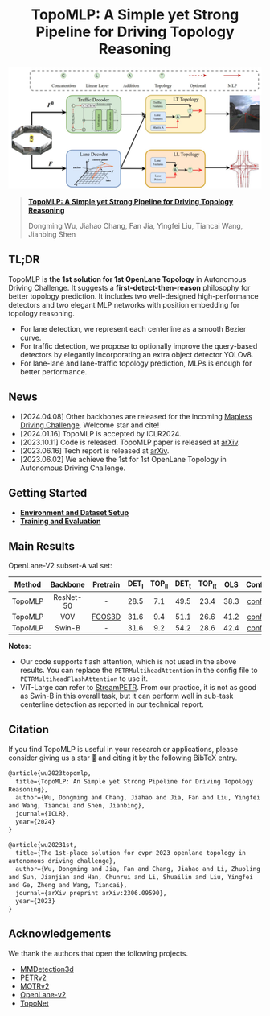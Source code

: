 <div align="center">
<h1>
<b>
TopoMLP: A Simple yet Strong Pipeline for Driving Topology Reasoning</b>
</h1>
</div>

<p align="center"><img src="./figs/method.jpg" width="800"/></p>

> **[TopoMLP: A Simple yet Strong Pipeline for Driving Topology Reasoning](https://arxiv.org/abs/2310.06753)**
>
> Dongming Wu, Jiahao Chang, Fan Jia, Yingfei Liu, Tiancai Wang, Jianbing Shen

## TL;DR
TopoMLP is **the 1st solution for 1st OpenLane Topology** in Autonomous Driving Challenge.
It suggests a **first-detect-then-reason** philosophy for
better topology prediction. 
It includes two well-designed high-performance detectors and two elegant MLP networks with position
embedding for topology reasoning.


- For lane detection, we represent each centerline as a smooth
Bezier curve.
- For traffic detection, we propose to optionally improve the query-based
detectors by elegantly incorporating an extra object detector YOLOv8.
- For lane-lane and lane-traffic topology prediction, MLPs is enough for better performance.

## News
- [2024.04.08] Other backbones are released for the incoming [Mapless Driving Challenge](https://opendrivelab.com/challenge2024/). Welcome star and cite!
- [2024.01.16] TopoMLP is accepted by ICLR2024.
- [2023.10.11] Code is released. TopoMLP paper is released at [arXiv](https://arxiv.org/abs/2310.06753).
- [2023.06.16] Tech report is released at [arXiv](https://arxiv.org/pdf/2306.09590.pdf).
- [2023.06.02] We achieve the 1st for 1st OpenLane Topology in Autonomous Driving Challenge.

## Getting Started
- [**Environment and Dataset Setup**](./docs/setup.md)
- [**Training and Evaluation**](./docs/training_inference.md)


## Main Results

OpenLane-V2 subset-A val set:

|    Method    | Backbone  |                                                  Pretrain                                                  | DET<sub>l</sub> | TOP<sub>ll</sub> | DET<sub>t</sub> | TOP<sub>lt</sub> | OLS  |                                                                                                                                     Config                                                                                                                                     |                                                                                                    Weight/Log                                                                                                    |
|:------------:|:---------:|:----------------------------------------------------------------------------------------------------------:|:---------------:|:----------------:|:---------------:|:----------------:|:----:|:------------------------------------------------------------------------------------------------------------------------------------------------------------------------------------------------------------------------------------------------------------------------------:|:----------------------------------------------------------------------------------------------------------------------------------------------------------------------------------------------------------------:|
|   TopoMLP    | ResNet-50 |                                                     -                                                      |      28.5       |       7.1        |      49.5       |       23.4       | 38.3 |                                                                                                           [config](./projects/configs/topomlp_setA_r50_wo_yolov8.py)                                                                                                           | [weight](https://github.com/wudongming97/TopoMLP/releases/download/v1.0/topomlp_setA_r50_wo_yolov8_e24.pth)/[log](https://github.com/wudongming97/TopoMLP/releases/download/v1.0/topomlp_setA_r50_wo_yolov8.log) |
|   TopoMLP    |    VOV    | [FCOS3D](https://github.com/exiawsh/storage/releases/download/v1.0/fcos3d_vovnet_imgbackbone-remapped.pth) |      31.6       |       9.4        |      51.1       |       26.6       | 41.2 |                                                                                                           [config](./projects/configs/topomlp_setA_vov_wo_yolov8.py)                                                                                                           |                                                       [log](https://github.com/wudongming97/TopoMLP/releases/download/v1.0/topomlp_setA_vov_wo_yolov8.log)                                                       |
|   TopoMLP    |  Swin-B   |                                                     -                                                      |      31.6       |       9.2        |      54.2       |       28.6       | 42.4 |                                                       [config](./projects/configs/topomlp_setA_swinb_wo_yolov8.py)|                                                      [log](https://github.com/wudongming97/TopoMLP/releases/download/v1.0/topomlp_setA_swinb_wo_yolov8.log)                                                      |

**Notes**: 
- Our code supports flash attention, which is not used in the above results. You can replace the `PETRMultiheadAttention` in the config file to `PETRMultiheadFlashAttention` to use it.
- ViT-Large can refer to [StreamPETR](https://github.com/exiawsh/StreamPETR/blob/main/docs/ViT_Large.md). From our practice, it is not as good as Swin-B in this overall task, but it can perform well in sub-task centerline detection as reported in our technical report.



## Citation
If you find TopoMLP is useful in your research or applications, please consider giving us a star 🌟 and citing it by the following BibTeX entry.


```
@article{wu2023topomlp,
  title={TopoMLP: An Simple yet Strong Pipeline for Driving Topology Reasoning},
  author={Wu, Dongming and Chang, Jiahao and Jia, Fan and Liu, Yingfei and Wang, Tiancai and Shen, Jianbing},
  journal={ICLR},
  year={2024}
}
```
```
@article{wu20231st,
  title={The 1st-place solution for cvpr 2023 openlane topology in autonomous driving challenge},
  author={Wu, Dongming and Jia, Fan and Chang, Jiahao and Li, Zhuoling and Sun, Jianjian and Han, Chunrui and Li, Shuailin and Liu, Yingfei and Ge, Zheng and Wang, Tiancai},
  journal={arXiv preprint arXiv:2306.09590},
  year={2023}
}
```


## Acknowledgements
We thank the authors that open the following projects. 
- [MMDetection3d](https://github.com/open-mmlab/mmdetection3d)
- [PETRv2](https://github.com/megvii-research/PETR)
- [MOTRv2](https://github.com/megvii-research/MOTRv2)
- [OpenLane-v2](https://github.com/OpenDriveLab/OpenLane-V2)
- [TopoNet](https://github.com/OpenDriveLab/TopoNet)






